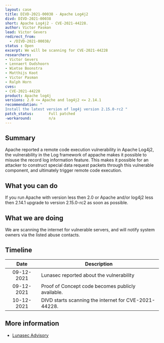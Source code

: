 ```yaml
---
layout: case
title: DIVD-2021-00038 - Apache Log4j2
divd: DIVD-2021-00038
short: Apache Log4j2 - CVE-2021-44228.
author: Victor Pasman
lead: Victor Gevers
redirect_from:
  - /DIVD-2021-00038/
status : Open
excerpt: We will be scanning for CVE-2021-44228
researchers:
- Victor Gevers
- Lennaert Oudshoorn
- Wietse Boonstra 
- Matthijs Koot
- Victor Pasman
- Ralph Horn
cves:
- CVE-2021-44228
product: Apache log4j
versions: 2.0 <= Apache and log4j2 <= 2.14.1
recommendation: "
Install the latest version of log4j version 2.15.0-rc2 "
patch_status:	 	Full patched
-workaround:		n/a
---
```

## Summary

Apache reported a remote code execution vulnerability in Apache Log4j2, the vulnerability in the Log framework of appache makes it possible to misuse the record log information feature. This makes it possible for an attacker to construct special data request packets through this vulnerable component, and ultimately trigger remote code execution.

## What you can do

If you run Apache with version less then 2.0 or Apache and/or log4j2 less then 2.14.1 upgrade to version 2.15.0-rc2 as soon as possible.

## What we are doing

We are scanning the internet for vulnerable servers, and will notify system owners via the listed abuse contacts.

## Timeline

| Date | Description |
|:-----:|-------------|
| 09-12-2021 | Lunasec reported about the vulnerability |
| 09-12-2021 | Proof of Concept code becomes publicly available. |
| 10-12-2021 | DIVD starts scanning the internet for CVE-2021-44228. |

## More information
* [Lunasec Advisory](https://www.lunasec.io/docs/blog/log4j-zero-day/)
